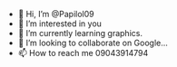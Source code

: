 - 👋 Hi, I’m @Papilol09
- 👀 I’m interested in you
- 🌱 I’m currently learning graphics.
- 💞️ I’m looking to collaborate on Google...
- 📫 How to reach me 09043914794
<!---
Papilol09/Papilol09 is a ✨ special ✨ repository because its `README.md` (this file) appears on your GitHub profile.
You can click the Preview link to take a look at your changes.
--->
